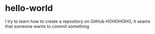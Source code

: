 # hello-world
I try to learn how to create a repository on GitHub
HOHOHOHO, it seams that someone wants to commit something
